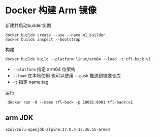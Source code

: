 # Docker 构建 Arm 镜像

新建并启动builder实例

```shell
docker buildx create --use --name m1_builder
docker buildx inspect --bootstrap
```

构建

```shell
docker buildx build --platform linux/arm64 --load -t tfl-back:v1 .
```

- `--platform` 指定 arm64 位架构
- `--load` 在本地使用 也可以使用 `--push` 推送到镜像仓库
- `-t` 指定 name:tag

运行

```shell
 docker run -d --name tfl-back -p 18081:8081 tfl-back:v1
```


## arm JDK

```text
azul/zulu-openjdk-alpine:17.0.4-17.36.15-arm64
```
